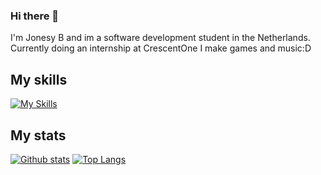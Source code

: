 ### Hi there 👋

I'm Jonesy B and im a software development student in the Netherlands.
Currently doing an internship at CrescentOne
I make games and music:D

## My skills
  [![My Skills](https://skillicons.dev/icons?i=cs,dotnet,cpp,unreal,unity,linux,git,js,postman)](https://skillicons.dev)

## My stats 
<a href="#">![Github stats](https://github-readme-stats.vercel.app/api?username=jonesy-b-dev&theme=blueberry&count_private=true&hide_border=true&line_height=20)</a>
<a href="#">![Top Langs](https://github-readme-stats.vercel.app/api/top-langs/?username=jonesy-b-dev&layout=compact&theme=blueberry&count_private=true&hide_border=true)</a>
